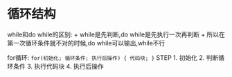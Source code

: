 # 循环结构

while和do while的区别:
    + while是先判断,do while是先执行一次再判断
    + 所以在第一次循环条件就不对的时候,do while可以输出,while不行


for循环:
    `for(初始化; 循环条件; 执行后操作) {
        代码块;
    }`
    STEP
    1. 初始化
    2. 判断循环条件
    3. 执行代码块
    4. 执行后操作
